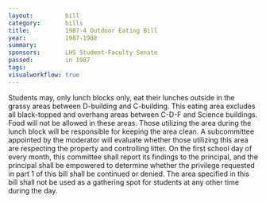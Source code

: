 ```yaml
---  
layout:         bill
category:       bills
title:          1987-4 Outdoor Eating Bill
year:           1987-1988
summary:        
sponsors:       LHS Student-Faculty Senate
passed:         in 1987
tags:           
visualworkflow: true
---
```


Students may, only lunch blocks only, eat their lunches outside in the grassy areas between D-building and C-building.
This eating area excludes all black-topped and overhang areas between C-D-F and Science buildings. Food will not be allowed in these areas.
Those utilizing the area during the lunch block will be responsible for keeping the area clean.
A subcommittee appointed by the moderator will evaluate whether those utilizing this area are respecting the property and controlling litter.
On the first school day of every month, this committee shall report its findings to the principal, and the principal shall be empowered to determine whether the privilege requested in part 1 of this bill shall be continued or denied.
The area specified in this bill shall not be used as a gathering spot for students at any other time during the day.